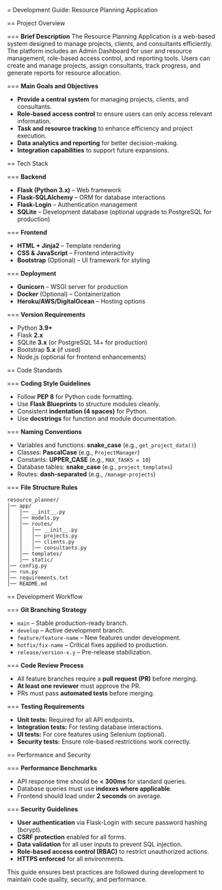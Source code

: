 = Development Guide: Resource Planning Application

== Project Overview

=== **Brief Description**
The Resource Planning Application is a web-based system designed to manage projects, clients, and consultants efficiently. The platform includes an Admin Dashboard for user and resource management, role-based access control, and reporting tools. Users can create and manage projects, assign consultants, track progress, and generate reports for resource allocation.

=== **Main Goals and Objectives**
- **Provide a central system** for managing projects, clients, and consultants.
- **Role-based access control** to ensure users can only access relevant information.
- **Task and resource tracking** to enhance efficiency and project execution.
- **Data analytics and reporting** for better decision-making.
- **Integration capabilities** to support future expansions.

== Tech Stack

=== **Backend**
- **Flask (Python 3.x)** – Web framework
- **Flask-SQLAlchemy** – ORM for database interactions
- **Flask-Login** – Authentication management
- **SQLite** – Development database (optional upgrade to PostgreSQL for production)

=== **Frontend**
- **HTML + Jinja2** – Template rendering
- **CSS & JavaScript** – Frontend interactivity
- **Bootstrap** (Optional) – UI framework for styling

=== **Deployment**
- **Gunicorn** – WSGI server for production
- **Docker** (Optional) – Containerization
- **Heroku/AWS/DigitalOcean** – Hosting options

=== **Version Requirements**
- Python **3.9+**
- Flask **2.x**
- SQLite **3.x** (or PostgreSQL 14+ for production)
- Bootstrap **5.x** (if used)
- Node.js (optional for frontend enhancements)

== Code Standards

=== **Coding Style Guidelines**
- Follow **PEP 8** for Python code formatting.
- Use **Flask Blueprints** to structure modules cleanly.
- Consistent **indentation (4 spaces)** for Python.
- Use **docstrings** for function and module documentation.

=== **Naming Conventions**
- Variables and functions: **snake_case** (e.g., `get_project_data()`)
- Classes: **PascalCase** (e.g., `ProjectManager`)
- Constants: **UPPER_CASE** (e.g., `MAX_TASKS = 10`)
- Database tables: **snake_case** (e.g., `project_templates`)
- Routes: **dash-separated** (e.g., `/manage-projects`)

=== **File Structure Rules**
```plaintext
resource_planner/
│── app/
│   │── __init__.py
│   │── models.py
│   │── routes/
│   │   │── __init__.py
│   │   │── projects.py
│   │   │── clients.py
│   │   │── consultants.py
│   │── templates/
│   │── static/
│── config.py
│── run.py
│── requirements.txt
│── README.md
```

== Development Workflow

=== **Git Branching Strategy**
- `main` – Stable production-ready branch.
- `develop` – Active development branch.
- `feature/feature-name` – New features under development.
- `hotfix/fix-name` – Critical fixes applied to production.
- `release/version-x.y` – Pre-release stabilization.

=== **Code Review Process**
- All feature branches require a **pull request (PR)** before merging.
- **At least one reviewer** must approve the PR.
- PRs must pass **automated tests** before merging.

=== **Testing Requirements**
- **Unit tests:** Required for all API endpoints.
- **Integration tests:** For testing database interactions.
- **UI tests:** For core features using Selenium (optional).
- **Security tests:** Ensure role-based restrictions work correctly.

== Performance and Security

=== **Performance Benchmarks**
- API response time should be **< 300ms** for standard queries.
- Database queries must use **indexes where applicable**.
- Frontend should load under **2 seconds** on average.

=== **Security Guidelines**
- **User authentication** via Flask-Login with secure password hashing (bcrypt).
- **CSRF protection** enabled for all forms.
- **Data validation** for all user inputs to prevent SQL injection.
- **Role-based access control (RBAC)** to restrict unauthorized actions.
- **HTTPS enforced** for all environments.

This guide ensures best practices are followed during development to maintain code quality, security, and performance.


